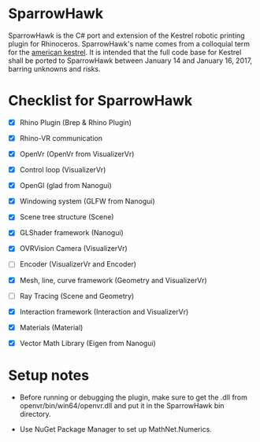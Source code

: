 SparrowHawk
============

SparrowHawk is the C# port and extension of the Kestrel robotic printing plugin
for Rhinoceros. SparrowHawk's name comes from a colloquial term for the 
[american kestrel](https://en.wikipedia.org/wiki/American_kestrel). It is
intended that the full code base for Kestrel shall be ported to SparrowHawk
between January 14 and January 16, 2017, barring unknowns and risks.


Checklist for SparrowHawk
=========================

- [x] Rhino Plugin (Brep & Rhino Plugin)
- [x] Rhino-VR communication
- [x] OpenVr (OpenVr from VisualizerVr)
- [X] Control loop (VisualizerVr)
- [x] OpenGl (glad from Nanogui)
- [x] Windowing system (GLFW from Nanogui)
- [x] Scene tree structure (Scene)
- [x] GLShader framework (Nanogui)
- [X] OVRVision Camera (VisualizerVr)
- [ ] Encoder (VisualizerVr and Encoder)
- [X] Mesh, line, curve framework (Geometry and VisualizerVr)
- [ ] Ray Tracing (Scene and Geometry)
- [X] Interaction framework (Interaction and VisualizerVr)
- [X] Materials (Material)
- [x] Vector Math Library (Eigen from Nanogui)


Setup notes
===========
* Before running or debugging the plugin, make sure to get the .dll from
openvr/bin/win64/openvr.dll and put it in the SparrowHawk bin directory.

* Use NuGet Package Manager to set up MathNet.Numerics.